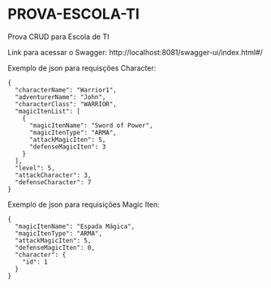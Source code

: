 # PROVA-ESCOLA-TI
Prova CRUD para Escola de TI

Link para acessar o Swagger: http://localhost:8081/swagger-ui/index.html#/

Exemplo de json para requisções Character:

```
{
  "characterName": "Warrior1",
  "adventurerName": "John",
  "characterClass": "WARRIOR",
  "magicItenList": [
    {
      "magicItenName": "Sword of Power",
      "magicItenType": "ARMA",
      "attackMagicIten": 5,
      "defenseMagicIten": 3
    }
  ],
  "level": 5,
  "attackCharacter": 3,
  "defenseCharacter": 7
}
```

Exemplo de json para requisições Magic Iten:
```
{
  "magicItenName": "Espada Mágica",
  "magicItenType": "ARMA",
  "attackMagicIten": 5,
  "defenseMagicIten": 0,
  "character": {
    "id": 1
  }
}
```